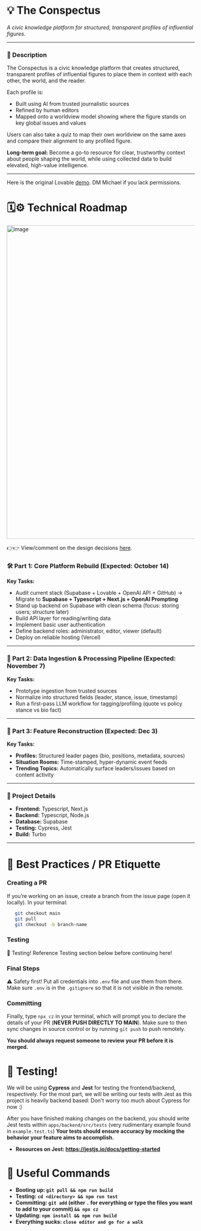 
# 💡 The Conspectus

_A civic knowledge platform for structured, transparent profiles of influential figures._

---

### 📄 Description

The Conspectus is a civic knowledge platform that creates structured, transparent profiles of influential figures to place them in context with each other, the world, and the reader.  

Each profile is:
- Built using AI from trusted journalistic sources  
- Refined by human editors  
- Mapped onto a worldview model showing where the figure stands on key global issues and values  

Users can also take a quiz to map their own worldview on the same axes and compare their alignment to any profiled figure.  

**Long-term goal:** Become a go-to resource for clear, trustworthy context about people shaping the world, while using collected data to build elevated, high-value intelligence.

---

Here is the original Lovable [demo](https://lovable.dev/projects/ddfcee68-4795-48c6-96c9-0655448ede7a?joinedViaInviteLink=true). DM Michael if you lack permissions.

# 🗓️⚙️ Technical Roadmap
<img width="569" height="838" alt="image" src="https://github.com/user-attachments/assets/d0aa7e40-4a53-4cb9-996d-34dbfdc5c3cd" />

👉👉 View/comment on the design decisions [here](https://www.notion.so/Technical-Design-Decision-Document-28b250e4573880e7bf67dc5d701b48cf?source=copy_link).


### 🛠️ Part 1: Core Platform Rebuild (Expected: October 14)
**Key Tasks:**
- Audit current stack (Supabase + Lovable + OpenAI API + GitHub) → Migrate to **Supabase + Typescript + Next.js + OpenAI Prompting**  
- Stand up backend on Supabase with clean schema (focus: storing users; structure later)  
- Build API layer for reading/writing data  
- Implement basic user authentication  
- Define backend roles: administrator, editor, viewer (default)  
- Deploy on reliable hosting (Vercel)  

---

### 🔀 Part 2: Data Ingestion & Processing Pipeline (Expected: November 7)
**Key Tasks:**
- Prototype ingestion from trusted sources  
- Normalize into structured fields (leader, stance, issue, timestamp)  
- Run a first-pass LLM workflow for tagging/profiling (quote vs policy stance vs bio fact)  

---

### 🏁 Part 3: Feature Reconstruction (Expected: Dec 3)
**Key Tasks:**
- **Profiles:** Structured leader pages (bio, positions, metadata, sources)  
- **Situation Rooms:** Time-stamped, hyper-dynamic event feeds  
- **Trending Topics:** Automatically surface leaders/issues based on content activity  

---

### 🔑 Project Details

- **Frontend:** Typescript, Next.js  
- **Backend:** Typescript, Node.js  
- **Database:** Supabase 
- **Testing:** Cypress, Jest
- **Build:** Turbo 

---

# 💯 Best Practices / PR Etiquette

### Creating a PR
If you’re working on an issue, create a branch from the issue page (open it locally). In your terminal:
```bash
   git checkout main
   git pull
   git checkout -b branch-name
```

### Testing  
📝 Testing! Reference Testing section below before continuing here!

### Final Steps
⚠️ Safety first! Put all credentials into `.env` file and use them from there. Make sure `.env` is in the `.gitignore` so that it is not visible in the remote.

### Committing
Finally, type `npx cz` in your terminal, which will prompt you to declare the details of your PR (**NEVER PUSH DIRECTLY TO MAIN**). Make sure to then sync changes in source control or by running `git push` to push remotely.

**You should always request someone to review your PR before it is merged.**



 

# 🦺 Testing!
We will be using **Cypress** and **Jest** for testing the frontend/backend, respectively. For the most part, we will be writing our tests with Jest as this project is heavily backend based: Don't worry too much about Cypress for now :) 

After you have finished making changes on the backend, you should write Jest tests within `apps/backend/src/tests` (very rudimentary example found in `example.test.ts`)
**Your tests should ensure accuracy by mocking the behavior your feature aims to accomplish.**
- **Resources on Jest: https://jestjs.io/docs/getting-started**




# 🧠 Useful Commands
- **Booting up: `git pull && npm run build`**
- **Testing: `cd <directory> && npm run test`**
- **Committing: `git add` (either `.` for everything or type the files you want to add to your commit) `&& npx cz`** 
- **Updating: `npm install && npm run build`**
- **Everything sucks: `close editor and go for a walk`**


